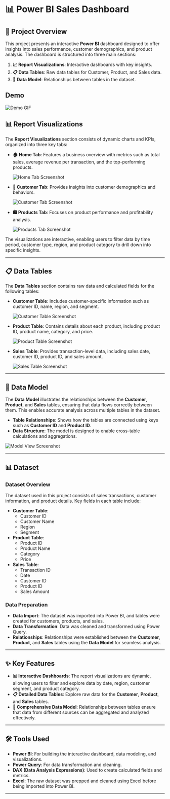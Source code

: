 # 📊 Power BI Sales Dashboard

## 📖 Project Overview
This project presents an interactive **Power BI** dashboard designed to offer insights into sales performance, customer demographics, and product analysis. The dashboard is structured into three main sections:

1. **📈 Report Visualizations**: Interactive dashboards with key insights.
2. **📋 Data Tables**: Raw data tables for Customer, Product, and Sales data.
3. **🔗 Data Model**: Relationships between tables in the dataset.
   
## Demo

![Demo GIF](images/video.gif)


## 📊 Report Visualizations

The **Report Visualizations** section consists of dynamic charts and KPIs, organized into three key tabs:

- **🏠 Home Tab**: Features a business overview with metrics such as total sales, average revenue per transaction, and the top-performing products.
  
  ![Home Tab Screenshot](images/home_report.png)

- **👥 Customer Tab**: Provides insights into customer demographics and behaviors.
  
  ![Customer Tab Screenshot](images/customer_report.png)

- **🛍️ Products Tab**: Focuses on product performance and profitability analysis.
  
  ![Products Tab Screenshot](images/product_report.png)

The visualizations are interactive, enabling users to filter data by time period, customer type, region, and product category to drill down into specific insights.

---

## 📋 Data Tables

The **Data Tables** section contains raw data and calculated fields for the following tables:

- **Customer Table**: Includes customer-specific information such as customer ID, name, region, and segment.
  
  ![Customer Table Screenshot](images/customer_table.png)

- **Product Table**: Contains details about each product, including product ID, product name, category, and price.
  
  ![Product Table Screenshot](images/product_table.png)

- **Sales Table**: Provides transaction-level data, including sales date, customer ID, product ID, and sales amount.
  
  ![Sales Table Screenshot](images/sales_table.png)

---

## 🔗 Data Model

The **Data Model** illustrates the relationships between the **Customer**, **Product**, and **Sales** tables, ensuring that data flows correctly between them. This enables accurate analysis across multiple tables in the dataset.

- **Table Relationships**: Shows how the tables are connected using keys such as **Customer ID** and **Product ID**.
- **Data Structure**: The model is designed to enable cross-table calculations and aggregations.

![Model View Screenshot](images/model_view.png)

---

## 📊 Dataset

### Dataset Overview
The dataset used in this project consists of sales transactions, customer information, and product details. Key fields in each table include:

- **Customer Table**:
  - Customer ID
  - Customer Name
  - Region
  - Segment
- **Product Table**:
  - Product ID
  - Product Name
  - Category
  - Price
- **Sales Table**:
  - Transaction ID
  - Date
  - Customer ID
  - Product ID
  - Sales Amount

### Data Preparation
- **Data Import**: The dataset was imported into Power BI, and tables were created for customers, products, and sales.
- **Data Transformation**: Data was cleaned and transformed using Power Query.
- **Relationships**: Relationships were established between the **Customer**, **Product**, and **Sales** tables using the **Data Model** for seamless analysis.

---

## ✨ Key Features

- **📊 Interactive Dashboards**: The report visualizations are dynamic, allowing users to filter and explore data by date, region, customer segment, and product category.
- **📋 Detailed Data Tables**: Explore raw data for the **Customer**, **Product**, and **Sales** tables.
- **🔗 Comprehensive Data Model**: Relationships between tables ensure that data from different sources can be aggregated and analyzed effectively.

---

## 🛠 Tools Used

- **Power BI**: For building the interactive dashboard, data modeling, and visualizations.
- **Power Query**: For data transformation and cleaning.
- **DAX (Data Analysis Expressions)**: Used to create calculated fields and metrics.
- **Excel**: The raw dataset was prepped and cleaned using Excel before being imported into Power BI.

---


